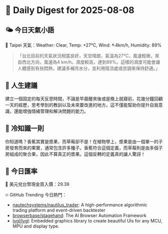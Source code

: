# 🌅 Daily Digest for 2025-08-08

## 🌤️ 今日天氣小語
📍 Taipei 天氣：Weather: Clear, Temp: +27°C, Wind: ↖4km/h, Humidity: 89%
> 「台北目前的天氣狀況相當良好，天空晴朗，氣溫為27°C，風速輕微，來自西北方向，風速為4 km/h。濕度較高，達到89%。這樣的濕度可能會讓人體感到有些悶熱，建議多補充水分，並利用陰涼處或空調來保持舒適。」

## 💬 人生建議
建立一個固定的每天反思時間，不論是早晨醒來後或是晚上就寢前，花幾分鐘回顧一天的經歷，思考學到的教訓以及未來要改進的地方。這不僅能幫助你提升自我意識，還能增強情緒管理和解決問題的能力。

## 🧠 冷知識一則
你知道嗎？香蕉其實是漿果，而草莓卻不是！在植物學上，漿果是由一個單一的子房發育而來的果實，通常包含許多種子。香蕉符合這個定義，而草莓則是由多個子房組成的聚合果，因此不算真正的漿果。這個反轉的定義真的讓人驚訝！
## 💱 今日匯率
💱 美元兌台幣現金買入價：29.39

🔥 GitHub Trending 今日熱門：
- [nautechsystems/nautilus_trader](https://github.com/nautechsystems/nautilus_trader): A high-performance algorithmic trading platform and event-driven backtester
- [browserbase/stagehand](https://github.com/browserbase/stagehand): The AI Browser Automation Framework
- [lvgl/lvgl](https://github.com/lvgl/lvgl): Embedded graphics library to create beautiful UIs for any MCU, MPU and display type.

